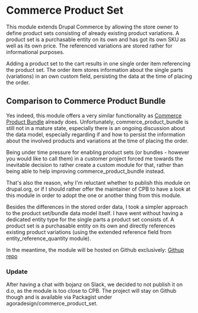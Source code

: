 Commerce Product Set
====================

This module extends Drupal Commerce by allowing the store owner to define
product sets consisting of already existing product variations. A product set is
a purchasable entity on its own and has got its own SKU as well as its own
price. The referenced variations are stored rather for informational purposes.

Adding a product set to the cart results in one single order item referencing
the product set. The order item stores information about the single parts
(variations) in an own custom field, persisting the data at the time of placing
the order. 

## Comparison to Commerce Product Bundle

Yes indeed, this module offers a very similar functionality as
[Commerce Product Bundle](https://www.drupal.org/project/commerce_product_bundle)
already does. Unfortunately, commerce_product_bundle is still not in a mature
state, especially there is an ongoing discussion about the data model,
especially regarding if and how to persist the information about the involved
products and variations at the time of placing the order.

Being under time pressure for enabling product sets (or bundles - however you
would like to call them) in a customer project forced me towards the inevitable
decision to rather create a custom module for that, rather than being able to
help improving commerce_product_bundle instead.

That's also the reason, why I'm reluctant whether to publish this module on
drupal.org, or if I should rather offer the maintainer of CPB to have a look at
this module in order to adopt the one or another thing from this module.

Besides the differences in the stored order data, I took a simpler approach to
the product set/bundle data model itself. I have went without having a dedicated
entity type for the single parts a product set consists of. A product set is a
purchasable entity on its own and directly references existing product
variations (using the extended reference field from entity_reference_quantity
module).

In the meantime, the module will be hosted on Github exclusively:
[Githup repo](https://github.com/agoradesign/commerce_product_set)

### Update

After having a chat with bojanz on Slack, we decided to not publish it on d.o,
as the module is too close to CPB. The project will stay on Github though and
is available via Packagist under agoradesign/commerce_product_set.
